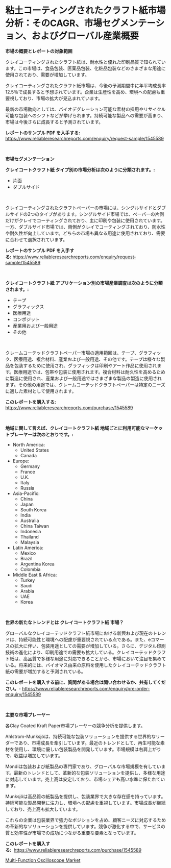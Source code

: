<p><h1>粘土コーティングされたクラフト紙市場分析：そのCAGR、市場セグメンテーション、およびグローバル産業概要</h1></p><p><strong>市場の概要とレポートの対象範囲</strong></p>
<p><p>クレイコーティングされたクラフト紙は、耐水性と優れた印刷品質で知られています。この市場は、食品包装、医薬品包装、化粧品包装などのさまざまな用途に使用されており、需要が増加しています。</p><p>クレイコーティングされたクラフト紙市場は、今後の予測期間中に年平均成長率12.5％で成長すると予想されています。企業は生産性を高め、環境への配慮も重要視しており、市場の拡大が見込まれています。</p><p>最新の市場動向としては、バイオデグレーション可能な素材の採用やリサイクル可能な包装へのシフトなどが挙げられます。持続可能な製品への需要が高まり、市場は今後さらに成長すると予測されています。</p></p>
<p><strong>レポートのサンプル PDF を入手する:</strong> <a href="https://www.reliableresearchreports.com/enquiry/request-sample/1545589">https://www.reliableresearchreports.com/enquiry/request-sample/1545589</a></p>
<p>&nbsp;</p>
<p><strong>市場セグメンテーション</strong></p>
<p><strong>クレイコートクラフト紙 タイプ別の市場分析は次のように分類されます。:</strong></p>
<p><ul><li>片面</li><li>ダブルサイド</li></ul></p>
<p>&nbsp;</p>
<p><p>クレイコーティングされたクラフトペーパーの市場には、シングルサイドとダブルサイドの2つのタイプがあります。シングルサイド市場では、ペーパーの片側だけがクレイでコーティングされており、主に印刷や包装に使用されています。一方、ダブルサイド市場では、両側がクレイでコーティングされており、防水性や耐久性が向上しています。どちらの市場も異なる用途に使用されており、需要に合わせて選択されています。</p></p>
<p><strong>レポートのサンプル PDF を入手する:</strong>&nbsp;<a href="https://www.reliableresearchreports.com/enquiry/request-sample/1545589">https://www.reliableresearchreports.com/enquiry/request-sample/1545589</a></p>
<p>&nbsp;</p>
<p><strong> クレイコートクラフト紙 アプリケーション別の市場産業調査は次のように分類されます。:</strong></p>
<p><ul><li>テープ</li><li>グラフィックス</li><li>医療用途</li><li>コンポジット</li><li>産業用および一般用途</li><li>その他</li></ul></p>
<p>&nbsp;</p>
<p><p>クレームコーテッドクラフトペーパー市場の適用範囲は、テープ、グラフィック、医療用途、複合材料、産業および一般用途、その他です。テープは様々な製品を包装するために使用され、グラフィックは印刷やアート作品に使用されます。医療用途では、包帯や包装に使用されます。複合材料は耐久性を高めるために製造に使用され、産業および一般用途ではさまざまな製品の製造に使用されます。その他の用途では、クレームコーテッドクラフトペーパーは特定のニーズに適した素材として使用されます。</p></p>
<p><strong>このレポートを購入する:</strong>&nbsp; <a href="https://www.reliableresearchreports.com/purchase/1545589">https://www.reliableresearchreports.com/purchase/1545589</a></p>
<p>&nbsp;</p>
<p><strong>地域に関して言えば、クレイコートクラフト紙 地域ごとに利用可能なマーケットプレーヤーは次のとおりです。:</strong></p>
<p><ul>
    <li>
        North America:
        <ul>
            <li>United States</li>
            <li>Canada</li>
        </ul>
    </li>
    <li>
        Europe:
        <ul>
            <li>Germany</li>
            <li>France</li>
            <li>U.K.</li>
            <li>Italy</li>
            <li>Russia</li>
        </ul>
    </li>
    <li>
        Asia-Pacific:
        <ul>
            <li>China</li>
            <li>Japan</li>
            <li>South Korea</li>
            <li>India</li>
            <li>Australia</li>
            <li>China Taiwan</li>
            <li>Indonesia</li>
            <li>Thailand</li>
            <li>Malaysia</li>
        </ul>
    </li>
    <li>
        Latin America:
        <ul>
            <li>Mexico</li>
            <li>Brazil</li>
            <li>Argentina Korea</li>
            <li>Colombia</li>
        </ul>
    </li>
    <li>
        Middle East & Africa:
        <ul>
            <li>Turkey</li>
            <li>Saudi</li>
            <li>Arabia</li>
            <li>UAE</li>
            <li>Korea</li>
        </ul>
    </li>
    </ul></p>
<p>&nbsp;</p>
<p><strong>世界の新たなトレンドとは クレイコートクラフト紙 市場？</strong></p>
<p><p>グローバルなクレイコーテッドクラフト紙市場における新興および現在のトレンドは、持続可能性と環境への配慮が重要視されている点である。また、eコマースの拡大に伴い、包装用途としての需要が増加している。さらに、デジタル印刷技術の進化により、印刷用途での需要も拡大している。クレイコーテッドクラフト紙は、高品質で多様な用途に対応できることから、市場において注目を集めている。将来的には、バイオマス由来の原料を使用したクレイコーテッドクラフト紙の需要が増加すると予測されている。</p></p>
<p><strong>このレポートを購入する前に、質問がある場合は問い合わせるか、共有してください。</strong>- <a href="https://www.reliableresearchreports.com/enquiry/pre-order-enquiry/1545589">https://www.reliableresearchreports.com/enquiry/pre-order-enquiry/1545589</a></p>
<p>&nbsp;</p>
<p><strong>主要な市場プレーヤー</strong></p>
<p><p>各Clay Coated Kraft Paper市場プレーヤーの競争分析を提供します。 </p><p>Ahlstrom-Munksjöは、持続可能な包装ソリューションを提供する世界的なリーダーであり、市場成長を牽引しています。最近のトレンドとして、再生可能な素材を使用し、環境に優しい包装製品を開発しています。市場規模は右肩上がりで、収益は増加しています。</p><p>Mondiは包装および紙製品の専門家であり、グローバルな市場規模を有しています。最新のトレンドとして、革新的な包装ソリューションを提供し、多様な用途に対応しています。売上高は安定しており、市場シェアも高い水準に保たれています。</p><p>Munksjöは高品質の紙製品を提供し、包装業界で大きな存在感を持っています。持続可能な製品開発に注力し、環境への配慮を重視しています。市場成長が継続しており、売上高も拡大しています。</p><p>これらの企業は包装業界で強力なポジションを占め、顧客ニーズに対応するための革新的なソリューションを提供しています。競争が激化する中で、サービスの質と効率性が市場での成功につながる重要な要素となっています。</p></p>
<p><strong>このレポートを購入する:</strong>&nbsp;&nbsp;<a href="https://www.reliableresearchreports.com/purchase/1545589">https://www.reliableresearchreports.com/purchase/1545589</a></p>
<p><p><a href="https://github.com/biheemgalvinlouises6hokrh3h/Market-Research-Report-List-1/blob/main/multi-function-oscilloscope-market.md">Multi-Function Oscilloscope Market</a></p></p>